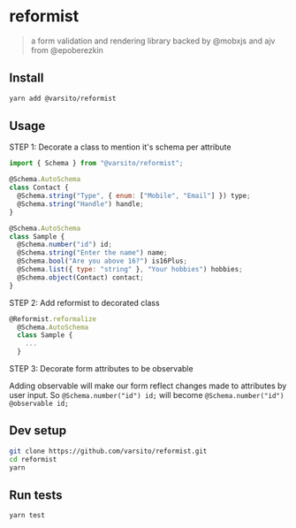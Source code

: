 # reformist

> a form validation and rendering library backed by @mobxjs and ajv from @epoberezkin

## Install

```sh
yarn add @varsito/reformist
```

## Usage

STEP 1: Decorate a class to mention it's schema per attribute

```js
import { Schema } from "@varsito/reformist";

@Schema.AutoSchema
class Contact {
  @Schema.string("Type", { enum: ["Mobile", "Email"] }) type;
  @Schema.string("Handle") handle;
}

@Schema.AutoSchema
class Sample {
  @Schema.number("id") id;
  @Schema.string("Enter the name") name;
  @Schema.bool("Are you above 16?") is16Plus;
  @Schema.list({ type: "string" }, "Your hobbies") hobbies;
  @Schema.object(Contact) contact;
}
```

STEP 2: Add reformist to decorated class

```js
@Reformist.reformalize
  @Schema.AutoSchema
  class Sample {
    ...
  }
```

STEP 3: Decorate form attributes to be observable

Adding observable will make our form reflect changes made to
attributes by user input. So `@Schema.number("id") id;` will
become `@Schema.number("id") @observable id;`

## Dev setup

```sh
git clone https://github.com/varsito/reformist.git
cd reformist
yarn
```

## Run tests

```sh
yarn test
```
